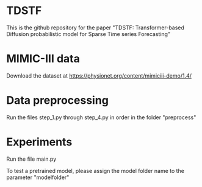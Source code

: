 # TDSTF
This is the github repository for the paper "TDSTF: Transformer-based Diffusion probabilistic model for Sparse Time series Forecasting"
# MIMIC-III data
Download the dataset at https://physionet.org/content/mimiciii-demo/1.4/
# Data preprocessing
Run the files step_1.py through step_4.py in order in the folder "preprocess"
# Experiments
Run the file main.py

To test a pretrained model, please assign the model folder name to the parameter "modelfolder"
